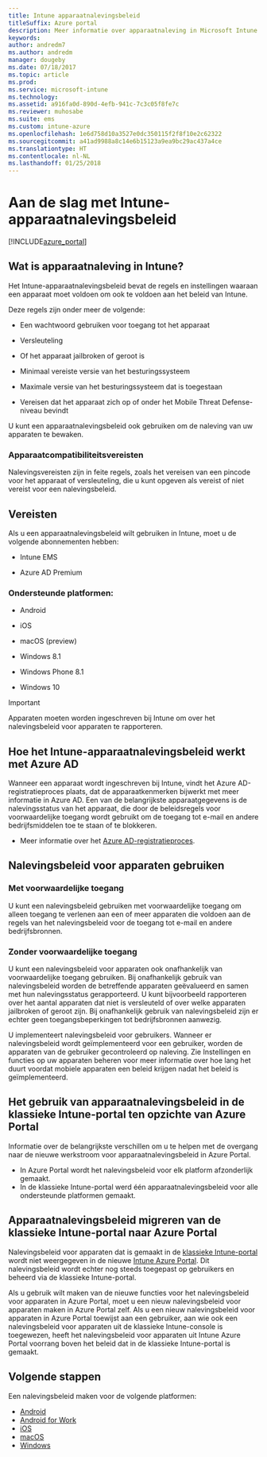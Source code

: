 ```yaml
---
title: Intune apparaatnalevingsbeleid
titleSuffix: Azure portal
description: Meer informatie over apparaatnaleving in Microsoft Intune
keywords: 
author: andredm7
ms.author: andredm
manager: dougeby
ms.date: 07/18/2017
ms.topic: article
ms.prod: 
ms.service: microsoft-intune
ms.technology: 
ms.assetid: a916fa0d-890d-4efb-941c-7c3c05f8fe7c
ms.reviewer: muhosabe
ms.suite: ems
ms.custom: intune-azure
ms.openlocfilehash: 1e6d758d10a3527e0dc350115f2f8f10e2c62322
ms.sourcegitcommit: a41ad9988a8c14e6b15123a9ea9bc29ac437a4ce
ms.translationtype: HT
ms.contentlocale: nl-NL
ms.lasthandoff: 01/25/2018
---
```

# <a name="get-started-with-intune-device-compliance-policies"></a>Aan de slag met Intune-apparaatnalevingsbeleid

[!INCLUDE[azure_portal](./includes/azure_portal.md)]

## <a name="what-is-device-compliance-in-intune"></a>Wat is apparaatnaleving in Intune?

Het Intune-apparaatnalevingsbeleid bevat de regels en instellingen waaraan een apparaat moet voldoen om ook te voldoen aan het beleid van Intune.

Deze regels zijn onder meer de volgende:

- Een wachtwoord gebruiken voor toegang tot het apparaat

- Versleuteling

- Of het apparaat jailbroken of geroot is

- Minimaal vereiste versie van het besturingssysteem

- Maximale versie van het besturingssysteem dat is toegestaan

- Vereisen dat het apparaat zich op of onder het Mobile Threat Defense-niveau bevindt

U kunt een apparaatnalevingsbeleid ook gebruiken om de naleving van uw apparaten te bewaken.

### <a name="device-compliance-requirements"></a>Apparaatcompatibiliteitsvereisten

Nalevingsvereisten zijn in feite regels, zoals het vereisen van een pincode voor het apparaat of versleuteling, die u kunt opgeven als vereist of niet vereist voor een nalevingsbeleid.

<!---### Actions for noncompliance

You can specify what needs to happen when a device is determined as noncompliant. This can be a sequence of actions during a specific time.
When you specify these actions, Intune will automatically initiate them in the sequence you specify. See the following example of a sequence of
actions for a device that continues to be in the noncompliant status for
a week:

-   When the device is first determined to be non-compliant, an email with noncompliant notification is sent to the user.

-   3 days after initial noncompliance state, a follow up reminder is sent to the user.

-   5 days after initial noncompliance state, a final reminder with a notification that access to company resources will be blocked on the device in 2 days if the compliance issues are not remediated is sent to the user.

-   7 days after initial noncompliance state, access to company resources is blocked. This requires that you have conditional access policy that specifies that access from noncompliant devices should    be blocked for services such as Exchange and SharePoint.

### Grace Period

This is the time between when a device is first determined as
noncompliant to when access to company resources on that device is blocked. This time allows for time that the user has to resolve
compliance issues on the device. You can also use this time to create your action sequences to send notifications to the user before their access is blocked.

Remember that you need to implement conditional access policies in addition to compliance policies in order for access to company resources to be blocked.--->

##  <a name="pre-requisites"></a>Vereisten

Als u een apparaatnalevingsbeleid wilt gebruiken in Intune, moet u de volgende abonnementen hebben:

- Intune EMS

- Azure AD Premium

###  <a name="supported-platforms"></a>Ondersteunde platformen:

-   Android

-   iOS

-   macOS (preview)

-   Windows 8.1

-   Windows Phone 8.1

-   Windows 10

> [!IMPORTANT]
> Apparaten moeten worden ingeschreven bij Intune om over het nalevingsbeleid voor apparaten te rapporteren.

## <a name="how-intune-device-compliance-policies-work-with-azure-ad"></a>Hoe het Intune-apparaatnalevingsbeleid werkt met Azure AD

Wanneer een apparaat wordt ingeschreven bij Intune, vindt het Azure AD-registratieproces plaats, dat de apparaatkenmerken bijwerkt met meer informatie in Azure AD. Een van de belangrijkste apparaatgegevens is de nalevingsstatus van het apparaat, die door de beleidsregels voor voorwaardelijke toegang wordt gebruikt om de toegang tot e-mail en andere bedrijfsmiddelen toe te staan of te blokkeren.

- Meer informatie over het [Azure AD-registratieproces](https://docs.microsoft.com/azure/active-directory/active-directory-device-registration-overview).

##  <a name="ways-to-use-device-compliance-policies"></a>Nalevingsbeleid voor apparaten gebruiken

### <a name="with-conditional-access"></a>Met voorwaardelijke toegang
U kunt een nalevingsbeleid gebruiken met voorwaardelijke toegang om alleen toegang te verlenen aan een of meer apparaten die voldoen aan de regels van het nalevingsbeleid voor de toegang tot e-mail en andere bedrijfsbronnen.

### <a name="without-conditional-access"></a>Zonder voorwaardelijke toegang
U kunt een nalevingsbeleid voor apparaten ook onafhankelijk van voorwaardelijke toegang gebruiken. Bij onafhankelijk gebruik van nalevingsbeleid worden de betreffende apparaten geëvalueerd en samen met hun nalevingsstatus gerapporteerd. U kunt bijvoorbeeld rapporteren over het aantal apparaten dat niet is versleuteld of over welke apparaten jailbroken of geroot zijn. Bij onafhankelijk gebruik van nalevingsbeleid zijn er echter geen toegangsbeperkingen tot bedrijfsbronnen aanwezig.

U implementeert nalevingsbeleid voor gebruikers. Wanneer er nalevingsbeleid wordt geïmplementeerd voor een gebruiker, worden de apparaten van de gebruiker gecontroleerd op naleving. Zie Instellingen en functies op uw apparaten beheren voor meer informatie over hoe lang het duurt voordat mobiele apparaten een beleid krijgen nadat het beleid is geïmplementeerd.

##  <a name="using-device-compliance-policies-in-the-intune-classic-portal-vs-azure-portal"></a>Het gebruik van apparaatnalevingsbeleid in de klassieke Intune-portal ten opzichte van Azure Portal

Informatie over de belangrijkste verschillen om u te helpen met de overgang naar de nieuwe werkstroom voor apparaatnalevingsbeleid in Azure Portal.

- In Azure Portal wordt het nalevingsbeleid voor elk platform afzonderlijk gemaakt.
- In de klassieke Intune-portal werd één apparaatnalevingsbeleid voor alle ondersteunde platformen gemaakt.

<!--- -   In the Azure portal, you have the ability to specify actions and notifications that are intiated when a device is determined to be noncompliant. This ability does not exist in the Intune admin console.

-   In the Azure portal, you can set a grace period to allow time for the end-user to get their device back to compliance status before they completely lose the ability to get company data on their device. This is not available in the Intune admin console.--->

##  <a name="migrate-device-compliance-policies-from-the-intune-classic-portal-to-the-azure-portal"></a>Apparaatnalevingsbeleid migreren van de klassieke Intune-portal naar Azure Portal

Nalevingsbeleid voor apparaten dat is gemaakt in de [klassieke Intune-portal](https://manage.microsoft.com) wordt niet weergegeven in de nieuwe [Intune Azure Portal](https://portal.azure.com). Dit nalevingsbeleid wordt echter nog steeds toegepast op gebruikers en beheerd via de klassieke Intune-portal.

Als u gebruik wilt maken van de nieuwe functies voor het nalevingsbeleid voor apparaten in Azure Portal, moet u een nieuw nalevingsbeleid voor apparaten maken in Azure Portal zelf. Als u een nieuw nalevingsbeleid voor apparaten in Azure Portal toewijst aan een gebruiker, aan wie ook een nalevingsbeleid voor apparaten uit de klassieke Intune-console is toegewezen, heeft het nalevingsbeleid voor apparaten uit Intune Azure Portal voorrang boven het beleid dat in de klassieke Intune-portal is gemaakt.

##  <a name="next-steps"></a>Volgende stappen

Een nalevingsbeleid maken voor de volgende platformen:

- [Android](compliance-policy-create-android.md)
- [Android for Work](compliance-policy-create-android-for-work.md)
- [iOS](compliance-policy-create-ios.md)
- [macOS](compliance-policy-create-mac-os.md)
- [Windows](compliance-policy-create-windows.md)
